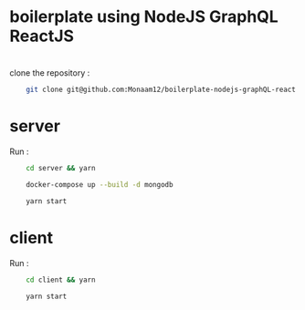 # boilerplate using NodeJS GraphQL ReactJS

#
clone the repository :

```sh
    git clone git@github.com:Monaam12/boilerplate-nodejs-graphQL-react.git
```
# server

Run :

```sh
    cd server && yarn
```

```sh
    docker-compose up --build -d mongodb
```

```sh
    yarn start
```

# client

Run :

```sh
    cd client && yarn
```

```sh
    yarn start
```
